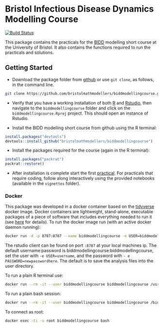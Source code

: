 
<!-- README.md is generated from README.Rmd. Please edit that file -->
Bristol Infectious Disease Dynamics Modelling Course
====================================================

[![Build Status](https://travis-ci.org/bristolmathmodellers/biddmodellingcourse.svg?branch=master)](https://travis-ci.org/bristolmathmodellers/biddmodellingcourse)

This package contains the practicals for the [BIDD](http://www.bristol.ac.uk/social-community-medicine/research/groups/bidd/) modelling short course at the University of Bristol. It also contains the functions required to run the practicals and solutions.

Getting Started
---------------

-   Download the package folder from [github](https://github.com/bristolmathmodellers/biddmodellingcourse/archive/master.zip) or use `git clone`, as follows, in the command line.

``` bash
git clone https://github.com/bristolmathmodellers/biddmodellingcourse.git
```

-   Verify that you have a working installation of both [R](https://www.r-project.org/) and [Rstudio](https://www.rstudio.com/products/rstudio/download/#download), then navigate to the `biddmodellingcourse` folder and click on the `biddmodellingcourse.Rproj` project. This should open an instance of Rstudio.

-   Install the BIDD modelling short course from github using the R terminal:

``` r
install.packages("devtools")
devtools::install_github("bristolmathmodellers/biddmodellingcourse")
```

-   Install the packages required for the course (again in the R terminal):

``` r
install.packages("packrat")
packrat::restore() 
```

-   After installation is complete start the first [practical](https://bristolmathmodellers.github.io/biddmodellingcourse/articles/practical_1.html). For practicals that require coding, follow along interactively using the provided notebooks (available in the `vignettes` folder).

### Docker

This package was developed in a docker container based on the [tidyverse](https://hub.docker.com/r/rocker/tidyverse/) docker image. Docker containers are lightweight, stand-alone, executable packages of a piece of software that includes everything needed to run it (see [here](https://www.docker.com/what-container) for details). To run the docker image run (with an active docker daemon running):

``` bash
docker run -d -p 8787:8787 --name biddmodellingcourse -e USER=biddmodellingcourse -e PASSWORD=biddmodellingcourse seabbs/biddmodellingcourse
```

The rstudio client can be found on port `:8787` at your local machines ip. The default username:password is biddmodellingcourse:biddmodellingcourse, set the user with `-e USER=username`, and the password with `- e PASSWORD=newpasswordhere`. The default is to save the analysis files into the user directory.

To run a plain R terminal use:

``` bash
docker run --rm -it --user biddmodellingcourse biddmodellingcourse /usr/bin/R
```

To run a plain bash session:

``` bash
docker run --rm -it --user biddmodellingcourse biddmodellingcourse /bin/bash
```

To connect as root:

``` bash
docker exec -ti -u root biddmodellingcourse bash
```
